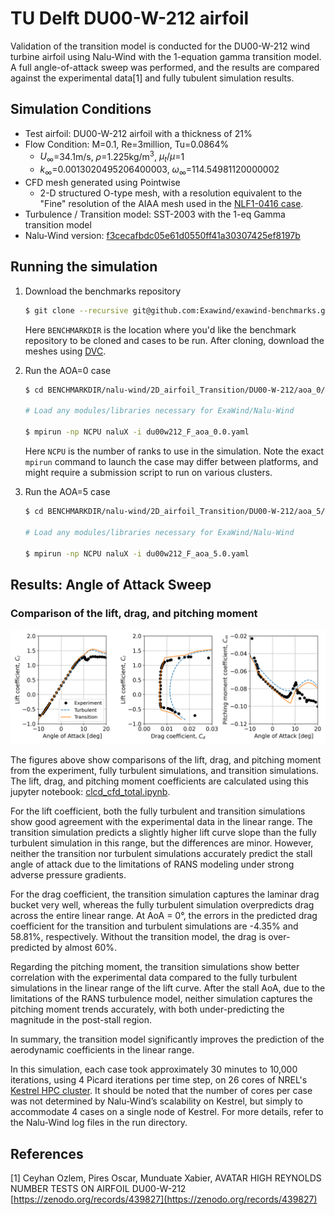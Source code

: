

# TU Delft DU00-W-212 airfoil

Validation of the transition model is conducted for the DU00-W-212 wind turbine airfoil using Nalu-Wind with the 1-equation gamma transition model. A full angle-of-attack sweep was performed, and the results are compared against the experimental data[1] and fully tubulent simulation results.

## Simulation Conditions

- Test airfoil: DU00-W-212 airfoil with a thickness of 21% 
- Flow Condition: M=0.1, Re=3million, Tu=0.0864%
   - $U_\infty$=34.1m/s, $\rho$=1.225kg/m<sup>3</sup>, $\mu_t/\mu$=1
   - $k_\infty$=0.0013020495206400003, $\omega_\infty$=114.54981120000002
- CFD mesh generated using Pointwise 
   - 2-D structured O-type mesh, with a resolution equivalent to the "Fine" resolution of the AIAA mesh used in the [NLF1-0416 case](../NLF1-0416/README.md).
- Turbulence / Transition model: SST-2003 with the 1-eq Gamma transition model
- Nalu-Wind version: [f3cecafbdc05e61d0550ff41a30307425ef8197b](https://github.com/Exawind/nalu-wind/commit/f3cecafbdc05e61d0550ff41a30307425ef8197b)

## Running the simulation 

1.  Download the benchmarks repository

	```bash
	$ git clone --recursive git@github.com:Exawind/exawind-benchmarks.git BENCHMARKDIR
	```
    
    Here `BENCHMARKDIR` is the location where you'd like the benchmark repository to be cloned and cases to be run.  After cloning, download the meshes using [DVC](https://dvc.org/doc/start).
    
2.  Run the AOA=0 case
	```bash
    $ cd BENCHMARKDIR/nalu-wind/2D_airfoil_Transition/DU00-W-212/aoa_0/input_files/
    
    # Load any modules/libraries necessary for ExaWind/Nalu-Wind
    
    $ mpirun -np NCPU naluX -i du00w212_F_aoa_0.0.yaml
    ```
    Here `NCPU` is the number of ranks to use in the simulation.  Note the exact `mpirun` command to launch the case may differ between platforms, and might require a submission script to run on various clusters.

3.  Run the AOA=5 case
	```bash
    $ cd BENCHMARKDIR/nalu-wind/2D_airfoil_Transition/DU00-W-212/aoa_5/input_files/
    
    # Load any modules/libraries necessary for ExaWind/Nalu-Wind
    
    $ mpirun -np NCPU naluX -i du00w212_F_aoa_5.0.yaml
    ```
    
## Results: Angle of Attack Sweep

### Comparison of the lift, drag, and pitching moment
<!-- <img src="figures_and_scripts/du_rey_3M.png" alt="Cf" width="1000"> -->
![Cf](figures_and_scripts/du_rey_3M.png)

The figures above show comparisons of the lift, drag, and pitching moment from the experiment, fully turbulent simulations, and transition simulations.  The lift, drag, and pitching moment coefficients are calculated using this jupyter notebook: [clcd_cfd_total.ipynb](figures_and_scripts/clcd_cfd_total.ipynb).

For the lift coefficient, both the fully turbulent and transition simulations show good agreement with the experimental data in the linear range. The transition simulation predicts a slightly higher lift curve slope than the fully turbulent simulation in this range, but the differences are minor. However, neither the transition nor turbulent simulations accurately predict the stall angle of attack due to the limitations of RANS modeling under strong adverse pressure gradients.

For the drag coefficient, the transition simulation captures the laminar drag bucket very well, whereas the fully turbulent simulation overpredicts drag across the entire linear range. At AoA = 0°, the errors in the predicted drag coefficient for the transition and turbulent simulations are -4.35% and 58.81%, respectively. Without the transition model, the drag is over-predicted by almost 60%.

Regarding the pitching moment, the transition simulations show better correlation with the experimental data compared to the fully turbulent simulations in the linear range of the lift curve. After the stall AoA, due to the limitations of the RANS turbulence model, neither simulation captures the pitching moment trends accurately, with both under-predicting the magnitude in the post-stall region.

In summary, the transition model significantly improves the prediction of the aerodynamic coefficients in the linear range.

In this simulation, each case took approximately 30 minutes to 10,000 iterations, using 4 Picard iterations per time step, on 26 cores of NREL's [Kestrel HPC cluster](https://nrel.github.io/HPC/Documentation/Systems/). It should be noted that the number of cores per case was not determined by Nalu-Wind’s scalability on Kestrel, but simply to accommodate 4 cases on a single node of Kestrel. For more details, refer to the Nalu-Wind log files in the run directory.

## References
[1] Ceyhan Ozlem, Pires Oscar, Munduate Xabier, AVATAR HIGH REYNOLDS NUMBER TESTS ON AIRFOIL DU00-W-212 [https://zenodo.org/records/439827](https://zenodo.org/records/439827)
